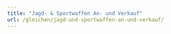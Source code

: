 ```yaml
---
title: "Jagd- & Sportwaffen An- und Verkauf"
url: /gleichen/jagd-und-sportwaffen-an-und-verkauf/
---
```

